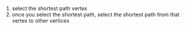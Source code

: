 1. select the shortest path vertex
2. once you select the shortest path, select the shortest path from that vertex to other vertices